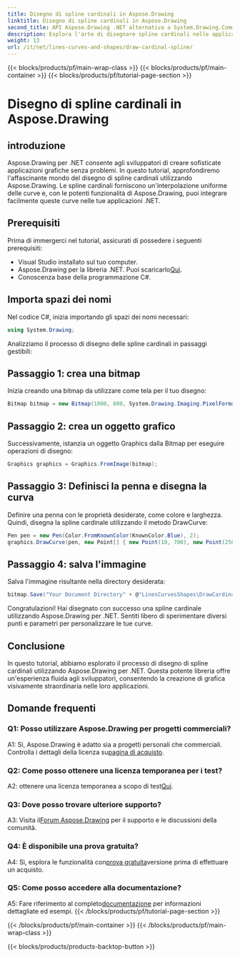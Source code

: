 ```yaml
---
title: Disegno di spline cardinali in Aspose.Drawing
linktitle: Disegno di spline cardinali in Aspose.Drawing
second_title: API Aspose.Drawing .NET alternativa a System.Drawing.Common
description: Esplora l'arte di disegnare spline cardinali nelle applicazioni .NET con Aspose.Drawing. Crea curve morbide senza sforzo.
weight: 13
url: /it/net/lines-curves-and-shapes/draw-cardinal-spline/
---
```


{{< blocks/products/pf/main-wrap-class >}}
{{< blocks/products/pf/main-container >}}
{{< blocks/products/pf/tutorial-page-section >}}

# Disegno di spline cardinali in Aspose.Drawing

## introduzione

Aspose.Drawing per .NET consente agli sviluppatori di creare sofisticate applicazioni grafiche senza problemi. In questo tutorial, approfondiremo l'affascinante mondo del disegno di spline cardinali utilizzando Aspose.Drawing. Le spline cardinali forniscono un'interpolazione uniforme delle curve e, con le potenti funzionalità di Aspose.Drawing, puoi integrare facilmente queste curve nelle tue applicazioni .NET.

## Prerequisiti

Prima di immergerci nel tutorial, assicurati di possedere i seguenti prerequisiti:

- Visual Studio installato sul tuo computer.
-  Aspose.Drawing per la libreria .NET. Puoi scaricarlo[Qui](https://releases.aspose.com/drawing/net/).
- Conoscenza base della programmazione C#.

## Importa spazi dei nomi

Nel codice C#, inizia importando gli spazi dei nomi necessari:

```csharp
using System.Drawing;
```

Analizziamo il processo di disegno delle spline cardinali in passaggi gestibili:

## Passaggio 1: crea una bitmap

Inizia creando una bitmap da utilizzare come tela per il tuo disegno:

```csharp
Bitmap bitmap = new Bitmap(1000, 800, System.Drawing.Imaging.PixelFormat.Format32bppPArgb);
```

## Passaggio 2: crea un oggetto grafico

Successivamente, istanzia un oggetto Graphics dalla Bitmap per eseguire operazioni di disegno:

```csharp
Graphics graphics = Graphics.FromImage(bitmap);
```

## Passaggio 3: Definisci la penna e disegna la curva

Definire una penna con le proprietà desiderate, come colore e larghezza. Quindi, disegna la spline cardinale utilizzando il metodo DrawCurve:

```csharp
Pen pen = new Pen(Color.FromKnownColor(KnownColor.Blue), 2);
graphics.DrawCurve(pen, new Point[] { new Point(10, 700), new Point(250, 500), new Point(500, 10), new Point(750, 500), new Point(990, 700) });
```

## Passaggio 4: salva l'immagine

Salva l'immagine risultante nella directory desiderata:

```csharp
bitmap.Save("Your Document Directory" + @"LinesCurvesShapes\DrawCardinalSpline_out.png");
```

Congratulazioni! Hai disegnato con successo una spline cardinale utilizzando Aspose.Drawing per .NET. Sentiti libero di sperimentare diversi punti e parametri per personalizzare le tue curve.

## Conclusione

In questo tutorial, abbiamo esplorato il processo di disegno di spline cardinali utilizzando Aspose.Drawing per .NET. Questa potente libreria offre un'esperienza fluida agli sviluppatori, consentendo la creazione di grafica visivamente straordinaria nelle loro applicazioni.

## Domande frequenti

### Q1: Posso utilizzare Aspose.Drawing per progetti commerciali?

 A1: Sì, Aspose.Drawing è adatto sia a progetti personali che commerciali. Controlla i dettagli della licenza su[pagina di acquisto](https://purchase.aspose.com/buy).

### Q2: Come posso ottenere una licenza temporanea per i test?

 A2: ottenere una licenza temporanea a scopo di test[Qui](https://purchase.aspose.com/temporary-license/).

### Q3: Dove posso trovare ulteriore supporto?

 A3: Visita il[Forum Aspose.Drawing](https://forum.aspose.com/c/diagram/17) per il supporto e le discussioni della comunità.

### Q4: È disponibile una prova gratuita?

 A4: Sì, esplora le funzionalità con[prova gratuita](https://releases.aspose.com/)versione prima di effettuare un acquisto.

### Q5: Come posso accedere alla documentazione?

 A5: Fare riferimento al completo[documentazione](https://reference.aspose.com/drawing/net/) per informazioni dettagliate ed esempi.
{{< /blocks/products/pf/tutorial-page-section >}}

{{< /blocks/products/pf/main-container >}}
{{< /blocks/products/pf/main-wrap-class >}}

{{< blocks/products/products-backtop-button >}}
